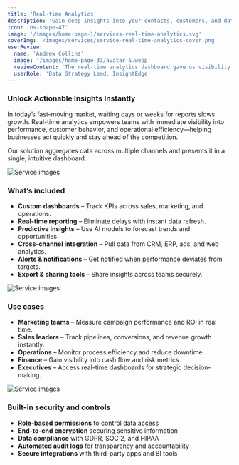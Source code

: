 ```yaml
---
title: 'Real-time Analytics'
description: 'Gain deep insights into your contacts, customers, and data at a glance while easily tracking performance across every touchpoint.'
icon: 'ns-shape-47'
image: '/images/home-page-1/services-real-time-analytics.svg'
coverImg: '/images/services/service-real-time-analytics-cover.png'
userReview:
  name: 'Andrew Collins'
  image: '/images/home-page-33/avatar-5.webp'
  reviewContent: 'The real-time analytics dashboard gave us visibility we never had before. Our team can now make faster, data-driven decisions that directly impact revenue growth.'
  userRole: 'Data Strategy Lead, InsightEdge'
---
```


### Unlock Actionable Insights Instantly

In today’s fast-moving market, waiting days or weeks for reports slows growth. Real-time analytics empowers teams with immediate visibility into performance, customer behavior, and operational efficiency—helping businesses act quickly and stay ahead of the competition.

Our solution aggregates data across multiple channels and presents it in a single, intuitive dashboard.

![Service images](/images/services/service-details-1.png)

### What’s included

- **Custom dashboards** – Track KPIs across sales, marketing, and operations.
- **Real-time reporting** – Eliminate delays with instant data refresh.
- **Predictive insights** – Use AI models to forecast trends and opportunities.
- **Cross-channel integration** – Pull data from CRM, ERP, ads, and web analytics.
- **Alerts & notifications** – Get notified when performance deviates from targets.
- **Export & sharing tools** – Share insights across teams securely.

![Service images](/images/services/service-details-2.png)

### Use cases

- **Marketing teams** – Measure campaign performance and ROI in real time.
- **Sales leaders** – Track pipelines, conversions, and revenue growth instantly.
- **Operations** – Monitor process efficiency and reduce downtime.
- **Finance** – Gain visibility into cash flow and risk metrics.
- **Executives** – Access real-time dashboards for strategic decision-making.

![Service images](/images/services/service-details-3.jpg)

### Built-in security and controls

- **Role-based permissions** to control data access
- **End-to-end encryption** securing sensitive information
- **Data compliance** with GDPR, SOC 2, and HIPAA
- **Automated audit logs** for transparency and accountability
- **Secure integrations** with third-party apps and BI tools
